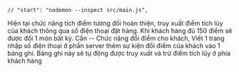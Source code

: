     // "start": "nodemon --inspect src/main.js",


Hiện tại chức năng tích điểm tương đối hoàn thiện, truy xuất điểm tích lũy của khách thông qua số
điện thoại đặt hàng. Khi khách hàng đủ 150 điểm sẽ được đổi 1 món bất kỳ. Cần
-- Chức năng đổi điểm cho khách, Viết 1 trang nhập số điện thoại ở phần server thêm sự kiện đổi điểm
của khách vào 1 bảng ghi. Bảng ghi này sẽ tự động được truy xuất và trừ điểm tích lũy ở phía khách hàng
